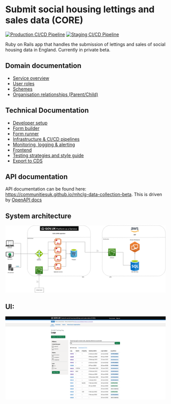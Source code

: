# Submit social housing lettings and sales data (CORE)

[![Production CI/CD Pipeline](https://github.com/communitiesuk/mhclg-data-collection-beta/actions/workflows/production_pipeline.yml/badge.svg)](https://github.com/communitiesuk/mhclg-data-collection-beta/actions/workflows/production_pipeline.yml)
[![Staging CI/CD Pipeline](https://github.com/communitiesuk/mhclg-data-collection-beta/actions/workflows/staging_pipeline.yml/badge.svg)](https://github.com/communitiesuk/mhclg-data-collection-beta/actions/workflows/staging_pipeline.yml)

Ruby on Rails app that handles the submission of lettings and sales of social housing data in England. Currently in private beta.

## Domain documentation

- [Service overview](docs/service_overview.md)
- [User roles](docs/user_roles.md)
- [Schemes](docs/schemes.md)
- [Organisation relationships (Parent/Child)](docs/organisation_relationships.md)

## Technical Documentation

- [Developer setup](docs/developer_setup.md)
- [Form builder](docs/form_builder.md)
- [Form runner](docs/form_runner.md)
- [Infrastructure & CI/CD pipelines](docs/infrastructure.md)
- [Monitoring, logging & alerting](docs/monitoring.md)
- [Frontend](docs/frontend.md)
- [Testing strategies and style guide](docs/testing.md)
- [Export to CDS](docs/exports)

## API documentation

API documentation can be found here: <https://communitiesuk.github.io/mhclg-data-collection-beta>. This is driven by [OpenAPI docs](docs/api/DLUHC-CORE-Data.v1.json)


## System architecture
![View of system architecture](docs/images/architecture.png)

## UI:
![View of the logs list](docs/images/logs_list.png)
